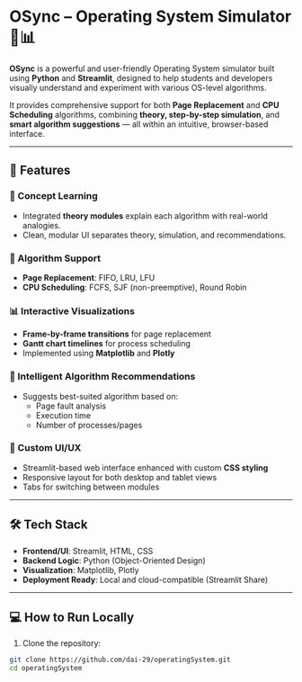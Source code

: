 # OSync – Operating System Simulator 🔧📊

**OSync** is a powerful and user-friendly Operating System simulator built using **Python** and **Streamlit**, designed to help students and developers visually understand and experiment with various OS-level algorithms.

It provides comprehensive support for both **Page Replacement** and **CPU Scheduling** algorithms, combining **theory, step-by-step simulation**, and **smart algorithm suggestions** — all within an intuitive, browser-based interface.

---

## 🚀 Features

### 📘 Concept Learning
- Integrated **theory modules** explain each algorithm with real-world analogies.
- Clean, modular UI separates theory, simulation, and recommendations.

### 🧠 Algorithm Support
- **Page Replacement**: FIFO, LRU, LFU
- **CPU Scheduling**: FCFS, SJF (non-preemptive), Round Robin

### 📊 Interactive Visualizations
- **Frame-by-frame transitions** for page replacement
- **Gantt chart timelines** for process scheduling
- Implemented using **Matplotlib** and **Plotly**

### 🤖 Intelligent Algorithm Recommendations
- Suggests best-suited algorithm based on:
  - Page fault analysis
  - Execution time
  - Number of processes/pages

### 🎨 Custom UI/UX
- Streamlit-based web interface enhanced with custom **CSS styling**
- Responsive layout for both desktop and tablet views
- Tabs for switching between modules

---

## 🛠️ Tech Stack

- **Frontend/UI**: Streamlit, HTML, CSS
- **Backend Logic**: Python (Object-Oriented Design)
- **Visualization**: Matplotlib, Plotly
- **Deployment Ready**: Local and cloud-compatible (Streamlit Share)

---

## 💻 How to Run Locally

1. Clone the repository:
```bash
git clone https://github.com/dai-29/operatingSystem.git
cd operatingSystem
